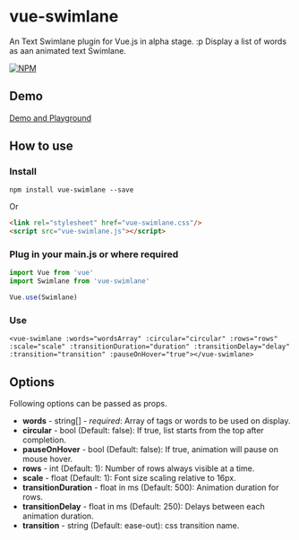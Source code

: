 # vue-swimlane

An Text Swimlane plugin for Vue.js in alpha stage. :p Display a list of words as aan animated text Swimlane.

[![NPM](https://nodei.co/npm/vue-swimlane.png?compact=true)](https://npmjs.org/package/vue-swimlane)

## Demo

[Demo and Playground](https://mubaidr.github.io/vue-swimlane)

## How to use

### Install

`npm install vue-swimlane --save`

Or

```html
<link rel="stylesheet" href="vue-swimlane.css"/>
<script src="vue-swimlane.js"></script>
```

### Plug in your main.js or where required

```javascript
import Vue from 'vue'
import Swimlane from 'vue-swimlane'

Vue.use(Swimlane)
```

### Use

`<vue-swimlane :words="wordsArray" :circular="circular" :rows="rows" :scale="scale" :transitionDuration="duration" :transitionDelay="delay" :transition="transition" :pauseOnHover="true"></vue-swimlane>`

## Options

Following options can be passed as props.

* **words** - string[] - _required_: Array of tags or words to be used on display.
* **circular** - bool (Default: false): If true, list starts from the top after completion.
* **pauseOnHover** - bool (Default: false): If true, animation will pause on mouse hover.
* **rows** - int (Default: 1): Number of rows always visible at a time.
* **scale** - float (Default: 1): Font size scaling relative to 16px.
* **transitionDuration** - float in ms (Default: 500): Animation duration for rows.
* **transitionDelay** - float in ms (Default: 250): Delays between each animation duration.
* **transition** - string (Default: ease-out): css transition name.
